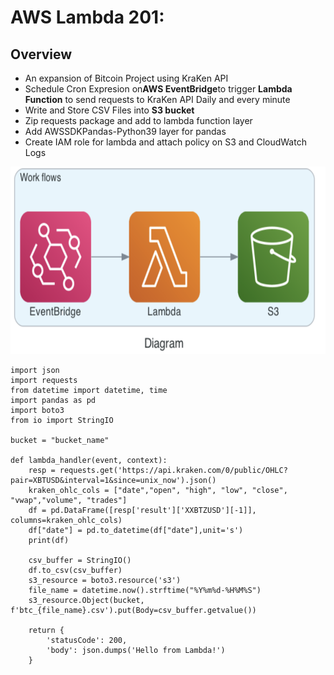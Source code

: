 # AWS Lambda 201: 
## Overview
* An expansion of Bitcoin Project using KraKen API
* Schedule Cron Expresion on**AWS EventBridge**to trigger **Lambda Function** to send requests to KraKen API Daily and every minute
* Write and Store CSV Files into **S3 bucket**
* Zip requests package and add to lambda function layer
* Add AWSSDKPandas-Python39 layer for pandas
* Create IAM role for lambda and attach policy on S3 and CloudWatch Logs

<img src="images/workflow.png" width="700" height="300" />

```
import json
import requests
from datetime import datetime, time
import pandas as pd
import boto3
from io import StringIO

bucket = "bucket_name"

def lambda_handler(event, context):
    resp = requests.get('https://api.kraken.com/0/public/OHLC?pair=XBTUSD&interval=1&since=unix_now').json()
    kraken_ohlc_cols = ["date","open", "high", "low", "close", "vwap","volume", "trades"]
    df = pd.DataFrame([resp['result']['XXBTZUSD'][-1]], columns=kraken_ohlc_cols)
    df["date"] = pd.to_datetime(df["date"],unit='s') 
    print(df)
    
    csv_buffer = StringIO()
    df.to_csv(csv_buffer)
    s3_resource = boto3.resource('s3')
    file_name = datetime.now().strftime("%Y%m%d-%H%M%S")
    s3_resource.Object(bucket, f'btc_{file_name}.csv').put(Body=csv_buffer.getvalue())
    
    return {
        'statusCode': 200,
        'body': json.dumps('Hello from Lambda!')
    }

```



 

